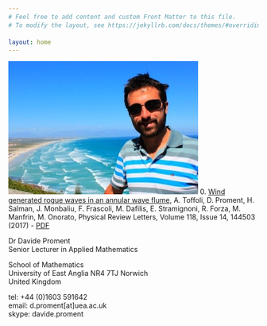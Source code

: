 ```yaml
---
# Feel free to add content and custom Front Matter to this file.
# To modify the layout, see https://jekyllrb.com/docs/themes/#overriding-theme-defaults

layout: home
---
```


![](./static/picture.png "pictureDP")
0. [Wind generated rogue waves in an annular wave flume](https://doi.org/10.1103/PhysRevLett.118.144503), A. Toffoli, D. Proment, H. Salman, J. Monbaliu, F. Frascoli, M. Dafilis, E. Stramignoni, R. Forza, M. Manfrin, M. Onorato, Physical Review Letters, Volume 118, Issue 14, 144503 (2017) - [PDF](../static/papers/PhysRevLett.118.144503.pdf)

Dr Davide Proment <br />
Senior Lecturer in Applied Mathematics

School of Mathematics <br />
University of East Anglia
NR4 7TJ Norwich <br />
United Kingdom

tel: +44 (0)1603 591642 <br />
email: d.proment[at]uea.ac.uk <br />
skype: davide.proment



